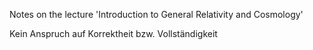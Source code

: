 Notes on the lecture 'Introduction to General Relativity and Cosmology'

Kein Anspruch auf Korrektheit bzw. Vollständigkeit
